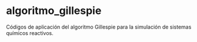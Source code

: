 # algoritmo_gillespie
Códigos de aplicación del algoritmo Gillespie para la simulación de sistemas químicos reactivos.
